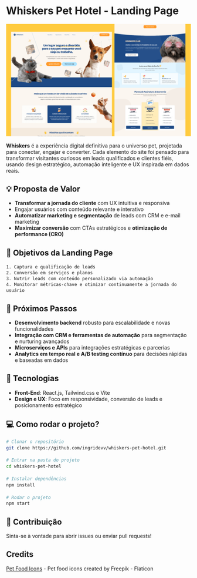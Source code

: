 # Whiskers Pet Hotel - Landing Page

![Banner](src/assets/cover.png)

**Whiskers** é a experiência digital definitiva para o universo pet, projetada para conectar, engajar e converter. Cada elemento do site foi pensado para transformar visitantes curiosos em leads qualificados e clientes fiéis, usando design estratégico, automação inteligente e UX inspirada em dados reais.

## 💡 Proposta de Valor
- **Transformar a jornada do cliente** com UX intuitiva e responsiva
- Engajar usuários com conteúdo relevante e interativo
- **Automatizar marketing e segmentação** de leads com CRM e e-mail marketing
- **Maximizar conversão** com CTAs estratégicos e **otimização de performance (CRO)**

## 🎯 Objetivos da Landing Page
    1. Captura e qualificação de leads
    2. Conversão em serviços e planos
    3. Nutrir leads com conteúdo personalizado via automação
    4. Monitorar métricas-chave e otimizar continuamente a jornada do usuário

## 🚀 Próximos Passos
- **Desenvolvimento backend** robusto para escalabilidade e novas funcionalidades
- **Integração com CRM e ferramentas de automação** para segmentação e nurturing avançados
- **Microserviços e APIs** para integrações estratégicas e parcerias
- **Analytics em tempo real e A/B testing contínuo** para decisões rápidas e baseadas em dados

## 🔧 Tecnologias
- **Front-End**: React.js, Tailwind.css e Vite
- **Design e UX**: Foco em responsividade, conversão de leads e posicionamento estratégico

## 💻 Como rodar o projeto?
```bash
# Clonar o repositório
git clone https://github.com/ingridevv/whiskers-pet-hotel.git

# Entrar na pasta do projeto
cd whiskers-pet-hotel

# Instalar dependências
npm install

# Rodar o projeto
npm start
```

## 💛 Contribuição

Sinta-se à vontade para abrir issues ou enviar pull requests! 

## Credits
[Pet Food Icons](https://www.flaticon.com/free-icons/pet-food "Pet food icons") - Pet food icons created by Freepik - Flaticon
